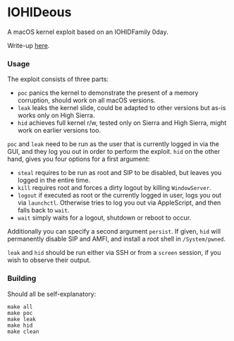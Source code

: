 # IOHIDeous

A macOS kernel exploit based on an IOHIDFamily 0day.

Write-up [here](docs/index.md).

### Usage

The exploit consists of three parts:

- `poc` panics the kernel to demonstrate the present of a memory corruption, should work on all macOS versions.
- `leak` leaks the kernel slide, could be adapted to other versions but as-is works only on High Sierra.
- `hid` achieves full kernel r/w, tested only on Sierra and High Sierra, might work on earlier versions too.

`poc` and `leak` need to be run as the user that is currently logged in via the GUI, and they log you out in order to perform the exploit. `hid` on the other hand, gives you four options for a first argument:

- `steal` requires to be run as root and SIP to be disabled, but leaves you logged in the entire time.
- `kill` requires root and forces a dirty logout by killing `WindowServer`.
- `logout` if executed as root or the currently logged in user, logs you out via `launchctl`. Otherwise tries to log you out via AppleScript, and then falls back to `wait`.
- `wait` simply waits for a logout, shutdown or reboot to occur.

Additionally you can specify a second argument `persist`. If given, `hid` will permanently disable SIP and AMFI, and install a root shell in `/System/pwned`.

`leak` and `hid` should be run either via SSH or from a `screen` session, if you wish to observe their output.

### Building

Should all be self-explanatory:

    make all
    make poc
    make leak
    make hid
    make clean
